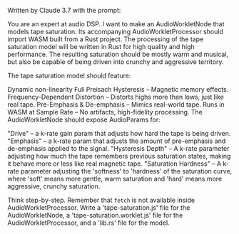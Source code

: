 Written by Claude 3.7 with the prompt:

You are an expert at audio DSP. I want to make an AudioWorkletNode that models tape saturation. Its accompanying AudioWorkletProcessor should import WASM built from a Rust project. The processing of the tape saturation model will be written in Rust for high quality and high performance. The resulting saturation should be mostly warm and musical, but also be capable of being driven into crunchy and aggressive territory.

The tape saturation model should feature:

Dynamic non-linearity
Full Preisach Hysteresis – Magnetic memory effects.
Frequency-Dependent Distortion – Distorts highs more than lows, just like real tape.
Pre-Emphasis & De-emphasis – Mimics real-world tape.
Runs in WASM at Sample Rate – No artifacts, high-fidelity processing.
The AudioWorkletNode should expose AudioParams for:

"Drive" – a k-rate gain param that adjusts how hard the tape is being driven.
"Emphasis" – a k-rate param that adjusts the amount of pre-emphasis and de-emphasis applied to the signal.
"Hysteresis Depth" – A k-rate parameter adjusting how much the tape remembers previous saturation states, making it behave more or less like real magnetic tape.
"Saturation Hardness" – A k-rate parameter adjusting the 'softness' to 'hardness' of the saturation curve, where 'soft' means more gentle, warm saturation and 'hard' means more aggressive, crunchy saturation.

Think step-by-step. Remember that `fetch` is not available inside AudioWorkletProcessor. Write a 'tape-saturation.js' file for the AudioWorkletNode, a 'tape-saturation.worklet.js' file for the AudioWorkletProcessor, and a 'lib.rs' file for the model.
